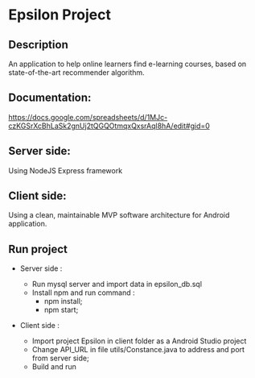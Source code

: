 # Epsilon Project

## Description
An application to help online learners find e-learning courses, based on state-of-the-art recommender algorithm.

## Documentation: 
https://docs.google.com/spreadsheets/d/1MJc-czKGSrXcBhLaSk2gnUj2tQGQOtmqxQxsrAql8hA/edit#gid=0

## Server side:
Using NodeJS Express framework

## Client side:
Using a clean, maintainable MVP software architecture for Android application.

## Run project 
+ Server side :
  + Run mysql server and import data in epsilon_db.sql
  + Install npm and run command :
      - npm install;
      - npm start;

+ Client side :
  + Import project Epsilon in client folder as a Android Studio project
  + Change API_URL in file utils/Constance.java to address and port from server side;
  + Build and run
      